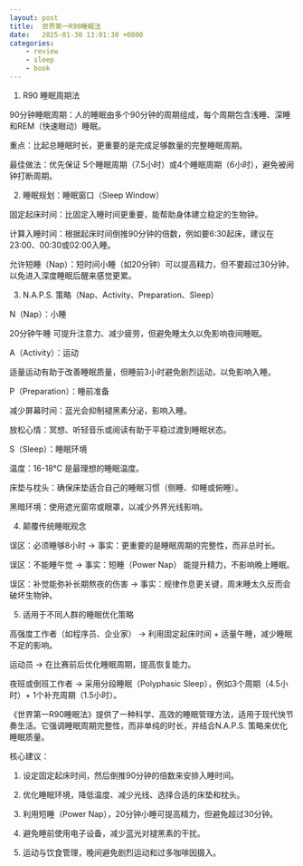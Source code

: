```yaml
---
layout: post
title:  世界第一R90睡眠法
date:   2025-01-30 13:01:30 +0800
categories: 
    - review
    - sleep
    - book
---
```


1. R90 睡眠周期法

90分钟睡眠周期：人的睡眠由多个90分钟的周期组成，每个周期包含浅睡、深睡和REM（快速眼动）睡眠。

重点：比起总睡眠时长，更重要的是完成足够数量的完整睡眠周期。

最佳做法：优先保证 5个睡眠周期（7.5小时）或4个睡眠周期（6小时），避免被闹钟打断周期。


2. 睡眠规划：睡眠窗口（Sleep Window）

固定起床时间：比固定入睡时间更重要，能帮助身体建立稳定的生物钟。

计算入睡时间：根据起床时间倒推90分钟的倍数，例如要6:30起床，建议在23:00、00:30或02:00入睡。

允许短睡（Nap）：短时间小睡（如20分钟）可以提高精力，但不要超过30分钟，以免进入深度睡眠后醒来感觉更累。


3. N.A.P.S. 策略（Nap、Activity、Preparation、Sleep）

N（Nap）：小睡

20分钟午睡 可提升注意力、减少疲劳，但避免睡太久以免影响夜间睡眠。


A（Activity）：运动

适量运动有助于改善睡眠质量，但睡前3小时避免剧烈运动，以免影响入睡。


P（Preparation）：睡前准备

减少屏幕时间：蓝光会抑制褪黑素分泌，影响入睡。

放松心情：冥想、听轻音乐或阅读有助于平稳过渡到睡眠状态。


S（Sleep）：睡眠环境

温度：16-18°C 是最理想的睡眠温度。

床垫与枕头：确保床垫适合自己的睡眠习惯（侧睡、仰睡或俯睡）。

黑暗环境：使用遮光窗帘或眼罩，以减少外界光线影响。


4. 颠覆传统睡眠观念

误区：必须睡够8小时 → 事实：更重要的是睡眠周期的完整性，而非总时长。

误区：不能睡午觉 → 事实：短睡（Power Nap） 能提升精力，不影响晚上睡眠。

误区：补觉能弥补长期熬夜的伤害 → 事实：规律作息更关键，周末睡太久反而会破坏生物钟。


5. 适用于不同人群的睡眠优化策略

高强度工作者（如程序员、企业家） → 利用固定起床时间 + 适量午睡，减少睡眠不足的影响。

运动员 → 在比赛前后优化睡眠周期，提高恢复能力。

夜班或倒班工作者 → 采用分段睡眠（Polyphasic Sleep），例如3个周期（4.5小时）+ 1个补充周期（1.5小时）。


《世界第一R90睡眠法》提供了一种科学、高效的睡眠管理方法，适用于现代快节奏生活。它强调睡眠周期完整性，而非单纯的时长，并结合N.A.P.S. 策略来优化睡眠质量。

核心建议：

1. 设定固定起床时间，然后倒推90分钟的倍数来安排入睡时间。


2. 优化睡眠环境，降低温度、减少光线、选择合适的床垫和枕头。


3. 利用短睡（Power Nap），20分钟小睡可提高精力，但避免超过30分钟。


4. 避免睡前使用电子设备，减少蓝光对褪黑素的干扰。


5. 运动与饮食管理，晚间避免剧烈运动和过多咖啡因摄入。